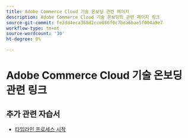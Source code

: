 ```yaml
---
title: Adobe Commerce Cloud 기술 온보딩 관련 페이지
description: Adobe Commerce Cloud 기술 온보딩의 관련 페이지 링크
source-git-commit: fe2dd4eca368d2cce866f0c7bea6bae5f004a9e7
workflow-type: tm+mt
source-wordcount: '30'
ht-degree: 0%

---
```


# Adobe Commerce Cloud 기술 온보딩 관련 링크

## 추가 관련 자습서

- [타임라인 프로세스 시작](../cloud/launch-process-timeline.md)
